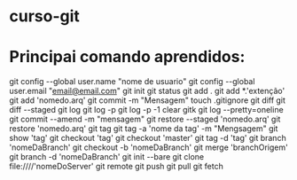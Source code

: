 # curso-git

Principai comando aprendidos:
==========================================================================
git config --global user.name "nome de usuario"
git config --global user.email "email@email.com"
git init
git status
git add .
git add *.'extenção'
git add 'nomedo.arq'
git commit -m "Mensagem"
touch .gitignore
git diff
git diff --staged
git log
git log -p
git log -p -1
clear
gitk
git log --pretty=oneline
git commit --amend -m "mensagem"
git restore --staged 'nomedo.arq'
git restore 'nomedo.arq'
git tag
git tag -a 'nome da tag' -m "Mengsagem"
git show 'tag'
git checkout 'tag'
git checkout 'master'
git tag -d 'tag'
git branch 'nomeDaBranch'
git checkout -b 'nomeDaBranch'
git merge 'branchOrigem'
git branch -d 'nomeDaBranch'
git init --bare
git clone file:////'nomeDoServer'
git remote
git push
git pull
git fetch
